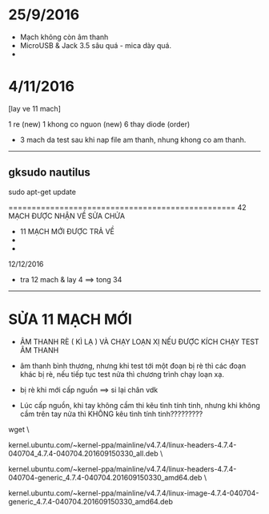 # 25/9/2016
- Mạch không còn âm thanh
- MicroUSB & Jack 3.5 sâu quá - mica dày quá.
- 

# 4/11/2016
[lay ve 11 mach]

1 re (new)
1 khong co nguon (new)
6 thay diode (order)

* 3 mach da test sau khi nap file am thanh, nhung khong co am thanh.
----------------------------------------------------------------------------
gksudo nautilus
------------------------------------------------------------------------------
sudo apt-get update


=================================================
 42 MẠCH ĐƯỢC NHẬN VỀ SỬA CHỬA
- 11 MẠCH MỚI ĐƯỢC TRẢ VỀ
- 
- 


12/12/2016
- tra 12 mach & lay 4
==> tong 34
-------------------------------------------------
# SỬA 11 MẠCH MỚI
- ÂM THANH RÈ ( KÌ LẠ ) VÀ CHẠY LOẠN XỊ NẾU ĐƯỢC KÍCH CHẠY TEST ÂM THANH

- âm thanh bình thương, nhưng khi test tới một đoạn bị rè thì các đoạn khác bị rè, nếu tiếp tục test  nửa thì chương trình chạy loạn xạ.

- bị rè khi mới cấp nguồn ==> si lại chân vdk

- Lúc cấp nguồn, khi tay không cầm thi kêu tình tính tinh, nhưng khi không cầm trên tay nửa thì KHÔNG kêu tình tính tinh?????????




wget \

kernel.ubuntu.com/~kernel-ppa/mainline/v4.7.4/linux-headers-4.7.4-040704_4.7.4-040704.201609150330_all.deb \

kernel.ubuntu.com/~kernel-ppa/mainline/v4.7.4/linux-headers-4.7.4-040704-generic_4.7.4-040704.201609150330_amd64.deb \

kernel.ubuntu.com/~kernel-ppa/mainline/v4.7.4/linux-image-4.7.4-040704-generic_4.7.4-040704.201609150330_amd64.deb